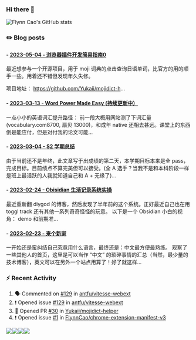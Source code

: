 ### Hi there 👋 

![Flynn Cao's GitHub stats](https://github-readme-stats-git-masterrstaa-rickstaa.vercel.app/api?username=FlynnCao&&show_icons=true&theme=dark)
<!-- Start

  <!--
  **FlynnCao/FlynnCao** is a ✨ _special_ ✨ repository because its `README.md` (this file) appears on your GitHub profile.

  Here are some ideas to get you started:

  - 🔭 I’m currently working on ...
  - 🌱 I’m currently learning ...
  - 👯 I’m looking to collaborate on ...
  - 🤔 I’m looking for help with ...
  - 💬 Ask me about ...
  - 📫 How to reach me: ...
  - 😄 Pronouns: ...
  - ⚡ Fun fact: ...
  -->

### ✏️ Blog posts
<!-- BLOG-POST-LIST:START -->
 #### - [2023-05-04 - 浏览器插件开发简易指南0](https://xlog.app/api/redirection?characterId=49213&noteId=10) 
 最近想参与一个开源项目，用于 moji 词典的点击查询日语单词，比官方的用的顺手一些。用着还不错但发现年久失修。

项目地址： https://github.com/Yukaii/mojidict-h... </details> 

 #### - [2023-03-13 - Word Power Made Easy &lpar;持续更新中）](https://xlog.app/api/redirection?characterId=49213&noteId=5) 
 一点小小的英语词汇提升路径：
前一段大概用网站测了下词汇量 &lpar;vocabulary.com8700, 扇贝 13000&rpar;，和成年 native 还相去甚远。课堂上的东西倒是能应付，但是对付我的论文可能... </details> 

 #### - [2023-03-04 - S2 学期总结](https://xlog.app/api/redirection?characterId=49213&noteId=3) 
 由于当前还不是年终，此文章写于出成绩的第二天，本学期目标本来是全 pass，完成目标。目前绩点不算完美但可以接受。&lpar;全 A 选手？当我不是和本科阶段一样是班上最活跃的人我就知道自己和 A + 无缘了&rpar;... </details> 

 #### - [2023-02-24 - Obisidian 生活记录系统实操](https://xlog.app/api/redirection?characterId=49213&noteId=2) 
 最近重新翻 diygod 的博客，然后发现了半年前的这个系统。正好最近自己也在用 toggl track 还有其他一系列奇奇怪怪的玩意。
以下是一个 Obsidian 小白的视角：
demo 和前期准... </details> 

 #### - [2023-02-23 - 来个新家](https://xlog.app/api/redirection?characterId=49213&noteId=1) 
 一开始还是蛮纠结自己究竟用什么语言，最终还是：中文最方便最熟练。
观察了一些其他人的首页，这里是可以当作 “中文” 的琐碎事情的汇总（当然，最少量的技术博客），英文可以在另外一个站点用算了！好了就这样... </details> 
<!-- BLOG-POST-LIST:END -->

### :zap: Recent Activity

<!--START_SECTION:activity-->
1. 🗣 Commented on [#129](https://github.com/antfu/vitesse-webext/issues/129) in [antfu/vitesse-webext](https://github.com/antfu/vitesse-webext)
2. ❗️ Opened issue [#129](https://github.com/antfu/vitesse-webext/issues/129) in [antfu/vitesse-webext](https://github.com/antfu/vitesse-webext)
3. 💪 Opened PR [#30](https://github.com/Yukaii/mojidict-helper/pull/30) in [Yukaii/mojidict-helper](https://github.com/Yukaii/mojidict-helper)
4. ❗️ Opened issue [#1](https://github.com/FlynnCao/chrome-extension-manifest-v3/issues/1) in [FlynnCao/chrome-extension-manifest-v3](https://github.com/FlynnCao/chrome-extension-manifest-v3)
<!--END_SECTION:activity-->

 
 
 <p style="display:flex">
 <a href="https://t.me/flynncao/"><img src="https://img.shields.io/badge/Telegram-2CA5E0?style=for-the-badge&logo=telegram&logoColor=white"/>
</a>
  
<a href="https://discord.gg/v2bzdj7j">
  <img src="https://img.shields.io/badge/Discord-7289DA?style=for-the-badge&logo=discord&logoColor=white"/>
 </a>
  
<a href="https://dev.to/flynncao">
  <img src="https://img.shields.io/badge/dev.to-0A0A0A?style=for-the-badge&logo=devdotto&logoColor=white"/>
  </a>
 
 <a href="https://www.goodreads.com/user/show/165341751-cornfieldchase">
   <img src="https://img.shields.io/badge/Goodreads-372213?style=for-the-badge&logo=goodreads&logoColor=white"/>
  </a>
  
 
  
</p>
 







